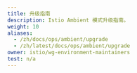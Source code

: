 ```yaml
---
title: 升级指南
description: Istio Ambient 模式升级指南。
weight: 10
aliases:
  - /zh/docs/ops/ambient/upgrade
  - /zh/latest/docs/ops/ambient/upgrade
owner: istio/wg-environment-maintainers
test: n/a
---
```

